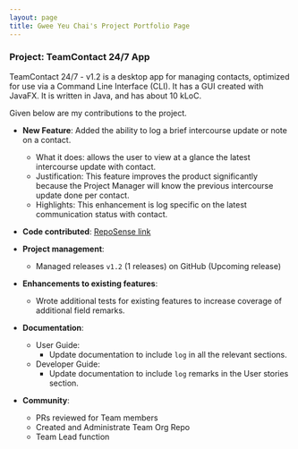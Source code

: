 ```yaml
---
layout: page
title: Gwee Yeu Chai's Project Portfolio Page
---
```


### Project: TeamContact 24/7 App

TeamContact 24/7 - v1.2 is a desktop app for managing contacts, optimized for use via a Command Line Interface (CLI). It has a GUI created with JavaFX. It is written in Java, and has about 10 kLoC.

Given below are my contributions to the project.

* **New Feature**: Added the ability to log a brief intercourse update or note on a contact.
    * What it does: allows the user to view at a glance the latest intercourse update with contact.
    * Justification: This feature improves the product significantly because the Project Manager will know the previous intercourse update done per contact.
    * Highlights: This enhancement is log specific on the latest communication status with contact.

* **Code contributed**: [RepoSense link]()

* **Project management**:
    * Managed releases `v1.2` (1 releases) on GitHub (Upcoming release)

* **Enhancements to existing features**:
    * Wrote additional tests for existing features to increase coverage of additional field remarks.

* **Documentation**:
    * User Guide:
        * Update documentation to include `log` in all the relevant sections.
    * Developer Guide:
        * Update documentation to include `log` remarks in the User stories section.

* **Community**:
    * PRs reviewed for Team members
    * Created and Administrate Team Org Repo
    * Team Lead function

